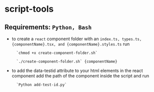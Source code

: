 # script-tools

## Requirements: `Python, Bash`

- to create a `react` component folder with an `index.ts, types.ts, {componentName}.tsx, and {componentName}.styles.ts` run 

        `chmod +x create-component-folder.sh`

        `./create-component-folder.sh` {componentName}

- to add the data-testid attribute to your html elements in the react component add the path of the component inside the script and run

        `Python add-test-id.py`

  

